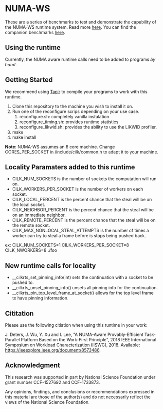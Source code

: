 # NUMA-WS

These are a series of benchmarks to test and demonstrate the capability of the
NUMA-WS runtime system. Read more [here](https://ieeexplore.ieee.org/document/8573486). You
can find the companion benchmarks [here](https://github.com/wustl-pctg/NUMA-WS-Benchmarks).

##  Using the runtime
Currently, the NUMA aware runtime calls need to be added to programs *by hand*.

## Getting Started
We recommend using [Tapir](http://cilk.mit.edu/download/) to compile your programs
to work with this runtime.

1. Clone this repository to the machine you wish to install it on.
2. Run one of the reconfigure scrips depending on your use case.
    1. reconfigure.sh: completely vanilla instalation
    2. reconfigure_timing.sh: provides runtime statistics
    3. reconfigure_likwid.sh: provides the ability to use the LIKWID profiler.
4. make
5. make install

**Note:** NUMA-WS assumes an 8 core machine. Change CORES_PER_SOCKET in /include/cilk/common.h to adapt it to your machine.

## Locality Paramaters added to this runtime
- CILK_NUM_SOCKETS is the number of sockets the computation will run on.
- CILK_WORKERS_PER_SOCKET is the number of workers on each socket.
- CILK_LOCAL_PERCENT is the percent chance that the steal will be on the local socket.
- CILK_NEIGHBOR_PERCENT is the percent chance that the steal will be on an immediate neighbor.
- CILK_REMOTE_PERCENT is the percent chance that the steal will be on the remote socket.
- CILK_MAX_NONLOCAL_STEAL_ATTEMPTS is the number of times a worker can try to steal a frame
before is stops being pushed back.

ex: CILK_NUM_SOCKETS=1 CILK_WORKERS_PER_SOCKET=8 CILK_NWORKERS=8 ./foo

## New runtime calls for locality
- __cilkrts_set_pinning_info(int) sets the continuation with a socket to be pushed to.
- __cilkrts_unset_pinning_info() unsets all pinning info for the continuation.
- __cilkrts_pin_top_level_frame_at_socket() allows for the top level frame to have pinning information.

## Cititation
Please use the following citiation when using this runtime in your work:

J. Deters, J. Wu, Y. Xu and I. Lee, "A NUMA-Aware Provably-Efficient Task-Parallel Platform Based on the Work-First Principle", 
2018 IEEE International Symposium on Workload Characterization (IISWC), 2018. 
Available: https://ieeexplore.ieee.org/document/8573486.

## Acknowledgment
This research was supported in part by National Science Foundation under grant number CCF-1527692 and CCF-1733873.

Any opinions, findings, and conclusions or recommendations expressed in this material are those of the author(s) 
and do not necessarily reflect the views of the National Science Foundation.
